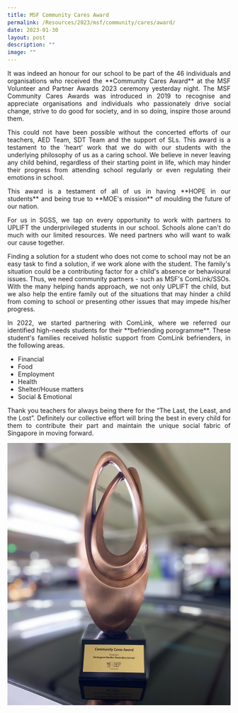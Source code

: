 ```yaml
---
title: MSF Community Cares Award
permalink: /Resources/2023/msf/community/cares/award/
date: 2023-01-30
layout: post
description: ""
image: ""
---
```

<p style="text-align: justify;">It was indeed an honour for our school to be part of the 46 individuals and organisations who received the **Community Cares Award** at the MSF Volunteer and Partner Awards 2023 ceremony yesterday night. The MSF Community Cares Awards was introduced in 2019 to recognise and appreciate organisations and individuals who passionately drive social change, strive to do good for society, and in so doing, inspire those around them.
	

<p style="text-align: justify;">This could not have been possible without the concerted efforts of our teachers, AED Team, SDT Team and the support of SLs. This award is a testament to the 'heart' work that we do with our students with the underlying philosophy of us as a caring school. We believe in never leaving any child behind, regardless of their starting point in life, which may hinder their progress from attending school regularly or even regulating their emotions in school.
	
<p style="text-align: justify;">This award is a testament of all of us in having **HOPE in our students** and being true to **MOE's mission** of moulding the future of our nation.
	
<p style="text-align: justify;">For us in SGSS, we tap on every opportunity to work with partners to UPLIFT the underprivileged students in our school. Schools alone can't do much with our limited resources. We need partners who will want to walk our cause together.
	
<p style="text-align: justify;">Finding a solution for a student who does not come to school may not be an easy task to find a solution, if we work alone with the student. The family's situation could be a contributing factor for a child's absence or behavioural issues. Thus, we need community partners - such as MSF's ComLink/SSOs. With the many helping hands approach, we not only UPLIFT the child, but we also help the entire family out of the situations that may hinder a child from coming to school or presenting other issues that may impede his/her progress.
	
<p style="text-align: justify;">In 2022, we started partnering with ComLink, where we referred our identified high-needs students for their **befriending porogramme**. These student's families received holistic support from ComLink befrienders, in the following areas.
	
*   Financial
*   Food
*   Employment
*   Health
*   Shelter/House matters
*   Social & Emotional
	
<p style="text-align: justify;">Thank you teachers for always being there for the “The Last, the Least, and the Lost”. Definitely our collective effort will bring the best in every child for them to contribute their part and maintain the unique social fabric of Singapore in moving forward.
	


	
![](/images/msf.jpg)